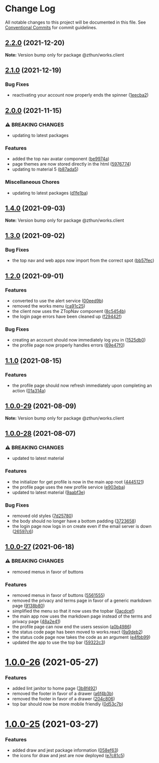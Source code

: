 # Change Log

All notable changes to this project will be documented in this file.
See [Conventional Commits](https://conventionalcommits.org) for commit guidelines.

## [2.2.0](https://github.com/zthun/works/compare/v2.1.0...v2.2.0) (2021-12-20)

**Note:** Version bump only for package @zthun/works.client





## [2.1.0](https://github.com/zthun/works/compare/v2.0.0...v2.1.0) (2021-12-19)


### Bug Fixes

* reactivating your account now properly ends the spinner ([1eecba2](https://github.com/zthun/works/commit/1eecba2c004bc996c70914256ba1e412792803b0))



## [2.0.0](https://github.com/zthun/works/compare/v1.4.0...v2.0.0) (2021-11-15)


### ⚠ BREAKING CHANGES

* updating to latest packages

### Features

* added the top nav avatar component ([be9974a](https://github.com/zthun/works/commit/be9974a28b388c873f655a1c1b3c88e4e5b6ac1b))
* page themes are now stored directly in the html ([5976774](https://github.com/zthun/works/commit/59767746de001a6f27c5b4bab274bc850d889c63))
* updating to material 5 ([b87ada5](https://github.com/zthun/works/commit/b87ada528231b3165125064b2ecf1a2bab1c64b3))


### Miscellaneous Chores

* updating to latest packages ([d1fe1ba](https://github.com/zthun/works/commit/d1fe1baf3bd92aa56f46b7d05f1a2d4e330e5e03))



## [1.4.0](https://github.com/zthun/works/compare/v1.3.0...v1.4.0) (2021-09-03)

**Note:** Version bump only for package @zthun/works.client





## [1.3.0](https://github.com/zthun/works/compare/v1.2.0...v1.3.0) (2021-09-02)


### Bug Fixes

* the top nav and web apps now import from the correct spot ([bb57fec](https://github.com/zthun/works/commit/bb57fec9170bd87741b6cdbd2f5da08a04757ac5))



## [1.2.0](https://github.com/zthun/works/compare/v1.1.0...v1.2.0) (2021-09-01)


### Features

* converted to use the alert service ([00eed9b](https://github.com/zthun/works/commit/00eed9b04a2a2af2866d1bff6c294e12d576feaa))
* removed the works menu ([ca91c25](https://github.com/zthun/works/commit/ca91c250ece4e133c71a23d4d1ef39f6d82d3817))
* the client now uses the ZTopNav component ([8c5454b](https://github.com/zthun/works/commit/8c5454bd717628b96dba0101410cd3faf943aec2))
* the login page errors have been cleaned up ([f29442f](https://github.com/zthun/works/commit/f29442fe7ee0c357b833215569d99e014d8de9df))


### Bug Fixes

* creating an account should now immediately log you in ([1525db0](https://github.com/zthun/works/commit/1525db023d969f8479070fadd452ee1fcd1788de))
* the profile page now properly handles errors ([69e47f0](https://github.com/zthun/works/commit/69e47f0a546e5eddc54d7c81c780cdf96c03551b))



## [1.1.0](https://github.com/zthun/works/compare/v1.0.0...v1.1.0) (2021-08-15)


### Features

* the profile page should now refresh immediately upon completing an action ([01a314a](https://github.com/zthun/works/commit/01a314abb217b6bb98441c2c7f06871ae8b4f8b1))



## [1.0.0-29](https://github.com/zthun/works/compare/v1.0.0-28...v1.0.0-29) (2021-08-09)

**Note:** Version bump only for package @zthun/works.client





## [1.0.0-28](https://github.com/zthun/works/compare/v1.0.0-27...v1.0.0-28) (2021-08-07)


### ⚠ BREAKING CHANGES

* updated to latest material

### Features

* the initializer for get profile is now in the main app root ([4445121](https://github.com/zthun/works/commit/4445121328413d981cb669a709fabe427031a548))
* the profile page uses the new profile service ([e903eba](https://github.com/zthun/works/commit/e903eba5a3a2863798433d39f818fd677204e3dd))
* updated to latest material ([9aabf3e](https://github.com/zthun/works/commit/9aabf3ee21ff14c89100f46afc6caba811108c08))


### Bug Fixes

* removed old styles ([7d25780](https://github.com/zthun/works/commit/7d25780c59bc762c6dc9554c717e33bc8072eedb))
* the body should no longer have a bottom padding ([3723658](https://github.com/zthun/works/commit/3723658f81130559e1927998dfe4a861e3372336))
* the login page now logs in on create even if the email server is down ([26597c6](https://github.com/zthun/works/commit/26597c6671038ec627b152e5fc111d8748a0e0c6))



## [1.0.0-27](https://github.com/zthun/works/compare/v1.0.0-26...v1.0.0-27) (2021-06-18)


### ⚠ BREAKING CHANGES

* removed menus in favor of buttons

### Features

* removed menus in favor of buttons ([5561555](https://github.com/zthun/works/commit/55615555514bf51745e00f53fc4bd3ff442ba169))
* removed the privacy and terms page in favor of a generic markdown page ([9138b80](https://github.com/zthun/works/commit/9138b80ae496e0f76124acf3b8415987213777aa))
* simplified the menu so that it now uses the topbar ([0acdcef](https://github.com/zthun/works/commit/0acdcef0b6e714f3d1f962771f6ae22d6f3e368f))
* the main app now uses the markdown page instead of the terms and privacy page ([48a2e41](https://github.com/zthun/works/commit/48a2e41c8936c47a061f1640244db65d0539cb28))
* the profile page can now end the users session ([a0b4986](https://github.com/zthun/works/commit/a0b4986423f0e1498fcc61aeb61ee2a2de776d45))
* the status code page has been moved to works.react ([9a9deb2](https://github.com/zthun/works/commit/9a9deb29cf08b18df0f5e9c6764a1a4de1964ff7))
* the status code page now takes the code as an argument ([e4fbb99](https://github.com/zthun/works/commit/e4fbb99512f2793506f8e4bcd15b37e412940a87))
* updated the app to use the top bar ([59322c3](https://github.com/zthun/works/commit/59322c3074aaaae2738115f8f859a76475fc5c53))



# [1.0.0-26](https://github.com/zthun/works/compare/v1.0.0-25...v1.0.0-26) (2021-05-27)


### Features

* added lint janitor to home page ([3b8f492](https://github.com/zthun/works/commit/3b8f4926aef67b14ba47ebf3549020c33bacf603))
* removed the footer in favor of a drawer ([a6f4b3b](https://github.com/zthun/works/commit/a6f4b3bf2748add82b5de942125c1f39779bdd50))
* removed the footer in favor of a drawer ([204c806](https://github.com/zthun/works/commit/204c806e7727daf623674af922e4acc3d83b7452))
* top bar should now be more mobile friendly ([0d53c7b](https://github.com/zthun/works/commit/0d53c7b15b9995fb66e7935dbe5e2cc716146390))





# [1.0.0-25](https://github.com/zthun/works/compare/v1.0.0-24...v1.0.0-25) (2021-03-27)


### Features

* added draw and jest package information ([058ef63](https://github.com/zthun/works/commit/058ef637d83025a6e25e8f0882b58d9de4becf51))
* the icons for draw and jest are now deployed ([e7c81c5](https://github.com/zthun/works/commit/e7c81c5ebd6955c586f2d770742a3fbe28b9ab5a))
